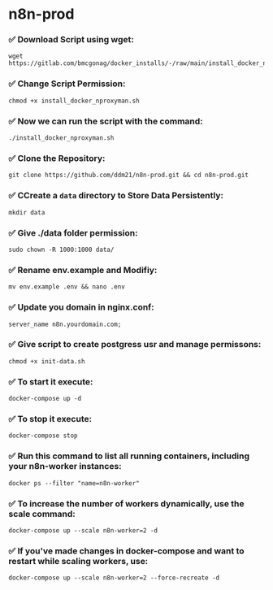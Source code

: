 # n8n-prod

### ✅ Download Script using wget:
```
wget https://gitlab.com/bmcgonag/docker_installs/-/raw/main/install_docker_nproxyman.sh
```
### ✅ Change Script Permission:
```
chmod +x install_docker_nproxyman.sh
```
### ✅ Now we can run the script with the command:
```
./install_docker_nproxyman.sh
```

### ✅ Clone the Repository:
```
git clone https://github.com/ddm21/n8n-prod.git && cd n8n-prod.git
```

### ✅ CCreate a `data` directory to Store Data Persistently:
```
mkdir data
```

### ✅ Give ./data folder permission:
```
sudo chown -R 1000:1000 data/
```

### ✅ Rename env.example and Modifiy:
```
mv env.example .env && nano .env
```

### ✅ Update you domain in nginx.conf:
```
server_name n8n.yourdomain.com;
```

### ✅ Give script to create postgress usr and manage permissons:
```
chmod +x init-data.sh
```

### ✅ To start it execute:
```
docker-compose up -d
```

### ✅ To stop it execute:
```
docker-compose stop
```

### ✅ Run this command to list all running containers, including your n8n-worker instances:
```
docker ps --filter "name=n8n-worker"
```

### ✅ To increase the number of workers dynamically, use the scale command:
```
docker-compose up --scale n8n-worker=2 -d
```

### ✅ If you've made changes in docker-compose and want to restart while scaling workers, use:
```
docker-compose up --scale n8n-worker=2 --force-recreate -d
```
